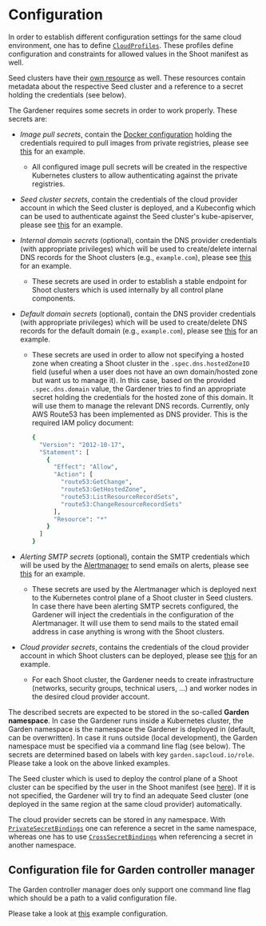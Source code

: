 # Configuration

In order to establish different configuration settings for the same cloud environment, one has to define [`CloudProfiles`](../../example/cloudprofile-aws.yaml). These profiles define configuration and constraints for allowed values in the Shoot manifest as well.

Seed clusters have their [own resource](../../example/seed-aws-dev.yaml) as well. These resources contain metadata about the respective Seed cluster and a reference to a secret holding the credentials (see below).

The Gardener requires some secrets in order to work properly. These secrets are:
* *Image pull secrets*, contain the [Docker configuration](https://kubernetes.io/docs/concepts/containers/images/#creating-a-secret-with-a-docker-config) holding the credentials required to pull images from private registries, please see [this](../../example/secret-image-pull.yaml) for an example.
  * All configured image pull secrets will be created in the respective Kubernetes clusters to allow authenticating against the private registries.

* *Seed cluster secrets*, contain the credentials of the cloud provider account in which the Seed cluster is deployed, and a Kubeconfig which can be used to authenticate against the Seed cluster's kube-apiserver, please see [this](../../example/secret-seed-aws-dev.yaml) for an example.

* *Internal domain secrets* (optional), contain the DNS provider credentials (with appropriate privileges) which will be used to create/delete internal DNS records for the Shoot clusters (e.g., `example.com`), please see [this](../../example/secret-internal-domain.yaml) for an example.
  * These secrets are used in order to establish a stable endpoint for Shoot clusters which is used internally by all control plane components.

* *Default domain secrets* (optional), contain the DNS provider credentials (with appropriate privileges) which will be used to create/delete DNS records for the default domain (e.g., `example.com`), please see [this](../../example/secret-default-domain.yaml) for an example.
  * These secrets are used in order to allow not specifying a hosted zone when creating a Shoot cluster in the `.spec.dns.hostedZoneID` field (useful when a user does not have an own domain/hosted zone but want us to manage it). In this case, based on the provided `.spec.dns.domain` value, the Gardener tries to find an appropriate secret holding the credentials for the hosted zone of this domain. It will use them to manage the relevant DNS records. Currently, only AWS Route53 has been implemented as DNS provider. This is the required IAM policy document:
    ```bash
    {
      "Version": "2012-10-17",
      "Statement": [
        {
          "Effect": "Allow",
          "Action": [
            "route53:GetChange",
            "route53:GetHostedZone",
            "route53:ListResourceRecordSets",
            "route53:ChangeResourceRecordSets"
          ],
          "Resource": "*"
        }
      ]
    }
    ```

* *Alerting SMTP secrets* (optional), contain the SMTP credentials which will be used by the [Alertmanager](https://prometheus.io/docs/alerting/alertmanager/) to send emails on alerts, please see [this](../../example/secret-alerting-smtp.yaml) for an example.
  * These secrets are used by the Alertmanager which is deployed next to the Kubernetes control plane of a Shoot cluster in Seed clusters. In case there have been alerting SMTP secrets configured, the Gardener will inject the credentials in the configuration of the Alertmanager. It will use them to send mails to the stated email address in case anything is wrong with the Shoot clusters.

* *Cloud provider secrets*, contains the credentials of the cloud provider account in which Shoot clusters can be deployed, please see [this](../../example/secret-core-aws.yaml) for an example.
  * For each Shoot cluster, the Gardener needs to create infrastructure (networks, security groups, technical users, ...) and worker nodes in the desired cloud provider account.

The described secrets are expected to be stored in the so-called **Garden namespace**. In case the Gardener runs inside a Kubernetes cluster, the Garden namespace is the namespace the Gardener is deployed in (default, can be overwritten). In case it runs outside (local development), the Garden namespace must be specified via a command line flag (see below).
The secrets are determined based on labels with key `garden.sapcloud.io/role`. Please take a look on the above linked examples.

The Seed cluster which is used to deploy the control plane of a Shoot cluster can be specified by the user in the Shoot manifest (see [here](../../example/shoot-azure.yaml#L10)). If it is not specified, the Gardener will try to find an adequate Seed cluster (one deployed in the same region at the same cloud provider) automatically.

The cloud provider secrets can be stored in any namespace. With [`PrivateSecretBindings`](../../example/privatesecretbinding-core-aws.yaml) one can reference a secret in the same namespace, whereas one has to use [`CrossSecretBindings`](../../example/crosssecretbinding-default-my-aws-secret.yaml) when referencing a secret in another namespace.

## Configuration file for Garden controller manager
The Garden controller manager does only support one command line flag which should be a path to a valid configuration file.

Please take a look at [this](../../example/componentconfig-garden-controller-manager.yaml) example configuration.
